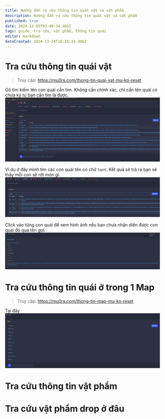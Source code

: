 ```yaml
---
title: Hướng dẫn ra cứu thông tin quát vật và vật phẩm
description: Hướng dẫn ra cứu thông tin quát vật và vật phẩm
published: true
date: 2024-12-05T03:40:34.465Z
tags: guide, tra cứu, vật phẩm, thông tin quái
editor: markdown
dateCreated: 2024-11-24T10:16:34.406Z
---
```


# Tra cứu thông tin quái vật
> Truy cập: https://mu0rs.com/thong-tin-quai-vat-mu-ko-reset

Gõ tìm kiếm tên con quái cần tìm. Không cần chính xác, chỉ cần tên quái có chưa ký tự bạn cần tìm là được.
![guide_map_search_1.png](/assets/guide/guide_map_search_1.png)

Ví dụ ở đây mình tìm các con quái tên có chữ `tant`. Kết quả sẽ trả ra bạn sẽ thấy mỗi con sẽ rớt món gì.
![guide_map_search_1.png](/assets/guide/guide_map_search_2.png)

Click vào từng con quái để xem hình ảnh nếu bạn chưa nhận diện được con quái đó qua tên gọi.
![guide_map_search_3.png](/assets/guide/guide_map_search_3.png)

# Tra cứu thông tin quái ở trong 1 Map
> Truy cập: https://mu0rs.com/thong-tin-map-mu-ko-reset

Tại đây
![guide_map_search_4.png](/assets/guide/guide_map_search_4.png)

# Tra cứu thông tin vật phẩm



# Tra cứu vật phẩm drop ở đâu